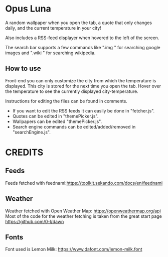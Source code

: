 # Opus Luna
A random wallpaper when you open the tab, a quote that only changes daily, and the current temperature in your city!

Also includes a RSS-feed displayer when hovered to the left of the screen.

The search bar supports a few commands like ".img <text>" for searching google images and ".wiki <text>" for searching wikipedia.
## How to use
Front-end you can only customize the city from which the temperature is displayed. This city is stored for the next time you open the tab. 
Hover over the temperature to see the currently displayed city-temperature. 

Instructions for editing the files can be found in comments.
- If you want to edit the RSS feeds it can easily be done in "fetcher.js".
- Quotes can be edited in "themePicker.js".
- Wallpapers can be edited "themePicker.js".
- Search engine commands can be edited/added/removed in "searchEngine.js".  
# CREDITS

## Feeds
Feeds fetched with feednami:https://toolkit.sekando.com/docs/en/feednami

## Weather
Weather fetched with Open Weather Map: https://openweathermap.org/api
Most of the code for the weather fetching is taken from the great start page https://github.com/0-l/dawn

## Fonts
Font used is Lemon Milk: https://www.dafont.com/lemon-milk.font
 
